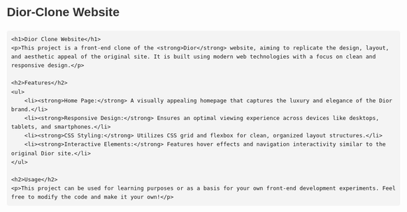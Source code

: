 # Dior-Clone Website

<!DOCTYPE html>
<html lang="en">
<head>
    <meta charset="UTF-8">
    <meta name="viewport" content="width=device-width, initial-scale=1.0">
    <title>Dior Clone - README</title>
    <style>
        body {
            font-family: Arial, sans-serif;
            line-height: 1.6;
            max-width: 900px;
            margin: 0 auto;
            padding: 20px;
        }
        h1, h2 {
            color: #333;
        }
        code {
            background-color: #f4f4f4;
            padding: 5px;
            border-radius: 4px;
            font-size: 90%;
        }
        pre {
            background-color: #f4f4f4;
            padding: 10px;
            border-radius: 5px;
            overflow-x: auto;
        }
    </style>
</head>
<body>

    <h1>Dior Clone Website</h1>
    <p>This project is a front-end clone of the <strong>Dior</strong> website, aiming to replicate the design, layout, and aesthetic appeal of the original site. It is built using modern web technologies with a focus on clean and responsive design.</p>

    <h2>Features</h2>
    <ul>
        <li><strong>Home Page:</strong> A visually appealing homepage that captures the luxury and elegance of the Dior brand.</li>
        <li><strong>Responsive Design:</strong> Ensures an optimal viewing experience across devices like desktops, tablets, and smartphones.</li>
        <li><strong>CSS Styling:</strong> Utilizes CSS grid and flexbox for clean, organized layout structures.</li>
        <li><strong>Interactive Elements:</strong> Features hover effects and navigation interactivity similar to the original Dior site.</li>
    </ul>

    <h2>Usage</h2>
    <p>This project can be used for learning purposes or as a basis for your own front-end development experiments. Feel free to modify the code and make it your own!</p>

</body>
</html>


